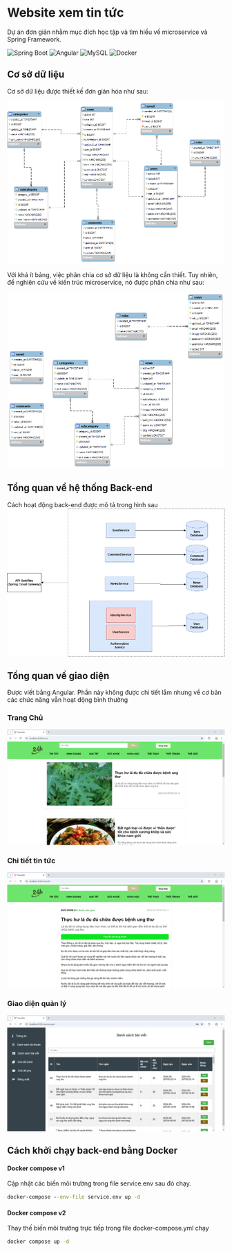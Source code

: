 # Website xem tin tức

Dự án đơn giản nhằm mục đích học tập và tìm hiểu về microservice và Spring Framework.

![Spring Boot](https://img.shields.io/badge/Spring_Boot-6DB33F?style=for-the-badge&logo=spring-boot&logoColor=white)
![Angular](https://img.shields.io/badge/Angular-DD0031?style=for-the-badge&logo=angular&logoColor=white)
![MySQL](https://img.shields.io/badge/MySQL-005C84?style=for-the-badge&logo=mysql&logoColor=white)
![Docker](https://img.shields.io/badge/Docker-2CA5E0?style=for-the-badge&logo=docker&logoColor=white)

## Cơ sở dữ liệu

Cơ sở dữ liệu được thiết kế đơn giản hóa như sau:

![ERD](image/News-ERD.png)

Với khá ít bảng, việc phân chia cơ sở dữ liệu là không cần thiết. Tuy nhiên, để nghiên cứu về kiến trúc microservice, nó được phân chia như sau:

![ERD Split](image/News-ERD-split.png)

## Tổng quan về hệ thống Back-end
Cách hoạt động back-end được mô tả trong hình sau
![ERD Split](image/BackendLogic.png)

## Tổng quan về giao diện
Được viết bằng Angular. Phần này không được chi tiết lắm nhưng về cơ bản các chức năng vẫn hoạt động bình thường
### Trang Chủ
![ERD Split](image/front-end-1.png)
### Chi tiết tin tức
![ERD Split](image/front-end-2.png)
### Giao diện quản lý
![ERD Split](image/front-end-3.png)

## Cách khởi chạy back-end bằng Docker

#### Docker compose v1
Cập nhật các biến môi trường trong file service.env sau đó chạy.
````cmd
docker-compose --env-file service.env up -d
````
#### Docker compose v2
Thay thế biến môi trường trực tiếp trong file docker-compose.yml chạy
````cmd
docker compose up -d
````
